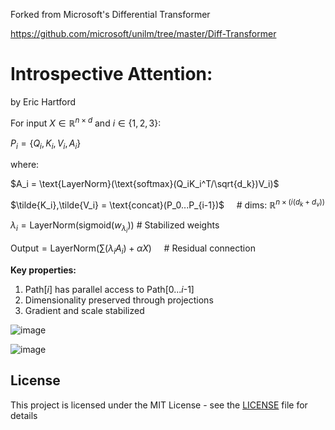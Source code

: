 Forked from Microsoft's Differential Transformer

https://github.com/microsoft/unilm/tree/master/Diff-Transformer

# Introspective Attention:
by Eric Hartford

For input $X \in \mathbb{R}^{n \times d}$ and $i \in \{1,2,3\}$:

$P_i = \{Q_i, K_i, V_i, A_i\}$

where:

$A_i = \text{LayerNorm}(\text{softmax}(Q_iK_i^T/\sqrt{d_k})V_i)$

$\tilde{K_i},\tilde{V_i} = \text{concat}(P_0...P_{i-1})$ &nbsp; &nbsp; # dims: $\mathbb{R}^{n \times (i(d_k + d_v))}$

$\lambda_i = \text{LayerNorm}(\text{sigmoid}(w_{\lambda_i}))$ # Stabilized weights

$\text{Output} = \text{LayerNorm}(\sum(\lambda_iA_i) + \alpha X)$ &nbsp; &nbsp; # Residual connection

**Key properties:**
1. Path[$i$] has parallel access to Path[0...$i$-1]
2. Dimensionality preserved through projections
3. Gradient and scale stabilized

![image](https://github.com/user-attachments/assets/2e39f22d-5bc0-4339-be4d-2eff26fdcd1e)

![image](https://github.com/user-attachments/assets/cdc103b7-6e78-49c0-8364-2a2f61b4e8cd)

## License

This project is licensed under the MIT License - see the [LICENSE](LICENSE) file for details
